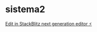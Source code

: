 # sistema2

[Edit in StackBlitz next generation editor ⚡️](https://stackblitz.com/~/github.com/hanskin1908/sistema2)